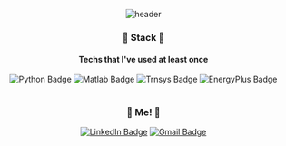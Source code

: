 <div align="center">

  ![header](https://capsule-render.vercel.app/api?type=wave&color=6FC7E1&height=300&section=header&text=SeungMin%20Lee&fontSize=80&fontColor=000000)

  
### 📌 Stack 📌 
  #### Techs that I've used at least once
![Python Badge](https://img.shields.io/badge/Python-blue?style=flat-square&logo=Python&logoColor=white) ![Matlab Badge](http://img.shields.io/badge/-Matlab-1478CD?style=flat-square) ![Trnsys Badge](http://img.shields.io/badge/-Trnsys-red?style=flat-square) ![EnergyPlus Badge](http://img.shields.io/badge/-EnergyPlus-orange?style=flat-square)</br>
</br>

### 🌱 Me! 🌱 
[![LinkedIn Badge](http://img.shields.io/badge/-LinkedIn-0072b1?style=flat-square&logo=linkedin&link=https://www.linkedin.com/in/seugnmin-lee-61a2271b9/)](https://www.linkedin.com/in/seugnmin-lee-61a2271b9/) [![Gmail Badge](https://img.shields.io/badge/Gmail-d14836?style=flat-square&logo=Gmail&logoColor=white&link=mailto:leemin3713@gmail.com)](mailto:leemin3713@gmail.com)
</div>
